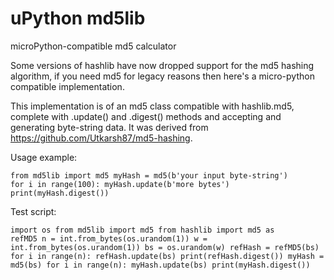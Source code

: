 # uPython md5lib
microPython-compatible md5 calculator

Some versions of hashlib have now dropped support for the md5 hashing algorithm, if you need md5 for legacy reasons then here's a micro-python compatible implementation.

This implementation is of an md5 class compatible with hashlib.md5, complete with .update() and .digest() methods and accepting and generating byte-string data.
It was derived from https://github.com/Utkarsh87/md5-hashing.

Usage example:

<code>from md5lib import md5
myHash = md5(b'your input byte-string')
for i in range(100): myHash.update(b'more bytes')
print(myHash.digest())
</code>

Test script:

<code>import os
from md5lib import md5
from hashlib import md5 as refMD5
n = int.from_bytes(os.urandom(1))
w = int.from_bytes(os.urandom(1))
bs = os.urandom(w)
refHash = refMD5(bs)
for i in range(n): refHash.update(bs)
print(refHash.digest())
myHash = md5(bs)
for i in range(n): myHash.update(bs)
print(myHash.digest())
</code>
